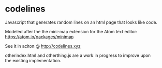 # codelines
Javascript that generates random lines on an html page that looks like code. 

Modeled after the the mini-map extension for the Atom text editor: https://atom.io/packages/minimap

See it in aciton @ http://codelines.xyz

otherindex.html and otherthing.js are a work in progress to improve upon the existing implementation.
